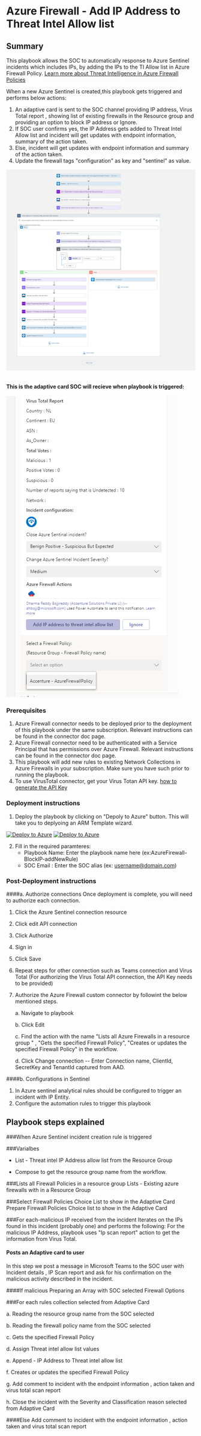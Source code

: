 # Azure Firewall - Add IP Address to Threat Intel Allow list

 ## Summary

This playbook allows the SOC to automatically response to Azure Sentinel incidents which includes IPs, by adding the IPs to the TI Allow list in Azure Firewall Policy.
 [Learn more about Threat Intelligence in Azure Firewall Policies](https://docs.microsoft.com/en-us/azure/firewall/threat-intel)


When a new Azure Sentinel is created,this playbook gets triggered and performs below actions:
1.  An adaptive card is sent to the SOC channel providing IP address, Virus Total report , showing list of existing firewalls in the Resource group and providing an option to block IP address or Ignore.
2. If SOC user confirms yes, the IP Address gets added to Threat Intel Allow list and incident will get updates with endpoint information, summary of the action taken.
3. Else, incident will get updates with endpoint information and summary of the action taken. 
4. Update the firewall tags "configuration" as key and "sentinel" as value.

![IP Address to add Threat Intel Allow List](./designerScreenShot.PNG)<br><br>

**This is the adaptive card SOC will recieve when playbook is triggered:**<br><br>
![Adaptive Card example](./AdaptiveCard.jpg)

### Prerequisites 
1. Azure Firewall connector needs to be deployed prior to the deployment of this playbook under the same subscription. Relevant instructions can be found in the connector doc page.
1. Azure Firewall connector need to be authenticated with a Service Principal that has permissions over Azure Firewall. Relevant instructions can be found in the connector doc page.
1. This playbook will add new rules to existing Network Collections in Azure Firewalls in your subscription. Make sure you have such prior to running the playbook. 
1. To use VirusTotal connector, get your Virus Totan API key. [ how to generate the API Key](https://developers.virustotal.com/v3.0/reference#getting-started)


### Deployment instructions 
1. Deploy the playbook by clicking on "Depoly to Azure" button. This will take you to deplyoing an ARM Template wizard.

[![Deploy to Azure](https://aka.ms/deploytoazurebutton)](https://dev.azure.com/SentinelAccenture/Sentinel-Accenture%20Logic%20Apps%20connectors/_git/Sentinel-Accenture%20Logic%20Apps%20connectors?path=%2FAzureFirewall-AddIPtoTIAllowList%2Fazuredeploy.json&version=GBAzureFirewall) [![Deploy to Azure](https://aka.ms/deploytoazuregovbutton)](https://dev.azure.com/SentinelAccenture/Sentinel-Accenture%20Logic%20Apps%20connectors/_git/Sentinel-Accenture%20Logic%20Apps%20connectors?path=%2FAzureFirewall-AddIPtoTIAllowList%2Fazuredeploy.json&version=GBAzureFirewall) 

2. Fill in the required paramteres:
    * Playbook Name: Enter the playbook name here (ex:AzureFirewall-BlockIP-addNewRule)
    * SOC Email : Enter the SOC alias (ex: username@domain.com)

### Post-Deployment instructions 
####a. Authorize connections
Once deployment is complete, you will need to authorize each connection.
1.	Click the Azure Sentinel connection resource
2.	Click edit API connection
3.	Click Authorize
4.	Sign in
5.	Click Save
6.	Repeat steps for other connection such as Teams connection and Virus Total (For authorizing the Virus Total API connection, the API Key needs to be provided)
7.  Authorize the Azure Firewall custom connector by followint the below mentioned steps.

	  a. Navigate to playbook

      b. Click Edit

      c. Find the action with the name "Lists all Azure Firewalls in a resource group " , "Gets the specified Firewall Policy", "Creates or updates the specified Firewall Policy" in the workflow.

      d. Click Change connection -- Enter Connection name, ClientId, SecretKey and TenantId captured from AAD. 

####b. Configurations in Sentinel
1. In Azure sentinel analytical rules should be configured to trigger an incident with IP Entity.
2. Configure the automation rules to trigger this playbook

## Playbook steps explained
###When Azure Sentinel incident creation rule is triggered

###Varialbes 

   * List - Threat intel IP Address allow list from the Resource Group

   * Compose to get the resource group name from the workflow.

###Lists all Firewall Policies in a resource group
Lists - Existing azure firewalls with in a Resource Group

###Select Firewall Policies Choice List to show in the Adaptive Card
Prepare Firewall Policies Choice list to show in the Adaptive Card

###For each-malicious IP received from the incident
Iterates on the IPs found in this incident (probably one) and performs the following:
For the malicious IP Address, playbook uses "Ip scan report" action to get the information from Virus Total.
#### Posts an Adaptive card to  user 
In this step we post a message in Microsoft Teams to the SOC user with Incident details , IP Scan report and ask for his confirmation on the malicious activity described in the incident.

####If malicious
Preparing an Array with SOC selected Firewall Options

###For each rules collection selected from Adaptive Card
 
 a. Reading the resource group name from the SOC selected

 b. Reading the firewall policy name from the SOC selected

 c. Gets the specified Firewall Policy

 d. Assign Threat intel allow list values

 e. Append - IP Address to Threat intel allow list

 f. Creates or updates the specified Firewall Policy

 g. Add comment to incident with the endpoint information , action taken and virus total scan report

 h. Close the incident with the Severity and Classification reason selected from Adaptive Card

####Else
 Add comment to incident with the endpoint information , action taken and virus total scan report

